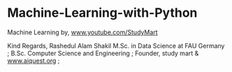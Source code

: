 # Machine-Learning-with-Python
Machine Learning by, www.youtube.com/StudyMart

Kind Regards,
Rashedul Alam Shakil 
M.Sc. in Data Science at FAU Germany ;
B.Sc. Computer Science and Engineering ; 
Founder, study mart & www.aiquest.org ; 
